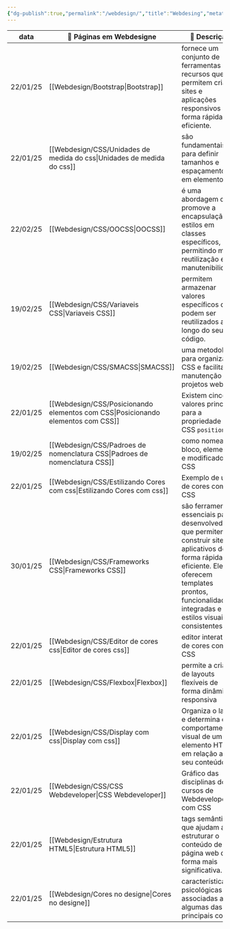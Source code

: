 ```yaml
---
{"dg-publish":true,"permalink":"/webdesign/","title":"Webdesing","metatags":{"description":"Estudos em WebDesign"},"contentClasses":"row-alt row-hover","updated":"2025-03-04T21:12:58.755-03:00"}
---
```



| data     | 🎨 Páginas em Webdesigne                                                            | 📄 Descrição                                                                                                                                                                                                       |
| -------- | ----------------------------------------------------------------------------------- | ------------------------------------------------------------------------------------------------------------------------------------------------------------------------------------------------------------------ |
| 22/01/25 | [[Webdesign/Bootstrap\|Bootstrap]]                                               | fornece um conjunto de ferramentas e recursos que permitem criar sites e aplicações responsivos de forma rápida e eficiente.                                                                                       |
| 22/01/25 | [[Webdesign/CSS/Unidades de medida do css\|Unidades de medida do css]]           | são fundamentais para definir tamanhos e espaçamentos em elementos                                                                                                                                                 |
| 22/02/25 | [[Webdesign/CSS/OOCSS\|OOCSS]]                                                   | é uma abordagem que promove a encapsulação de estilos em classes específicos, permitindo maior reutilização e manutenibilidade.                                                                                    |
| 19/02/25 | [[Webdesign/CSS/Variaveis CSS\|Variaveis CSS]]                                   | permitem armazenar valores específicos que podem ser reutilizados ao longo do seu código.                                                                                                                          |
| 19/02/25 | [[Webdesign/CSS/SMACSS\|SMACSS]]                                                 | uma metodologia para organizar o CSS e facilitar a manutenção de projetos web.                                                                                                                                     |
| 22/01/25 | [[Webdesign/CSS/Posicionando elementos com CSS\|Posicionando elementos com CSS]] | Existem cinco valores principais para a propriedade CSS `position`                                                                                                                                                 |
| 19/02/25 | [[Webdesign/CSS/Padroes de nomenclatura CSS\|Padroes de nomenclatura CSS]]       | como nomear bloco, elemento e modificador no CSS                                                                                                                                                                   |
| 22/01/25 | [[Webdesign/CSS/Estilizando Cores com css\|Estilizando Cores com css]]           | Exemplo de uso de cores com CSS                                                                                                                                                                                    |
| 30/01/25 | [[Webdesign/CSS/Frameworks CSS\|Frameworks CSS]]                                 | são ferramentas essenciais para desenvolvedores que permitem construir sites e aplicativos de forma rápida e eficiente. Eles oferecem templates prontos, funcionalidades integradas e estilos visuais consistentes |
| 22/01/25 | [[Webdesign/CSS/Editor de cores css\|Editor de cores css]]                       | editor interativo de cores com CSS                                                                                                                                                                                 |
| 22/01/25 | [[Webdesign/CSS/Flexbox\|Flexbox]]                                               | permite a criação de layouts flexíveis de forma dinâmica e responsiva                                                                                                                                              |
| 22/01/25 | [[Webdesign/CSS/Display com css\|Display com css]]                               | Organiza o layout e determina o comportamento visual de um elemento HTML em relação ao seu conteúdo                                                                                                                |
| 22/01/25 | [[Webdesign/CSS/CSS Webdeveloper\|CSS Webdeveloper]]                             | Gráfico das disciplinas do cursos de Webdeveloper com CSS                                                                                                                                                          |
| 22/01/25 | [[Webdesign/Estrutura HTML5\|Estrutura HTML5]]                                   | tags semânticas que ajudam a estruturar o conteúdo de uma página web de forma mais significativa.                                                                                                                  |
| 22/01/25 | [[Webdesign/Cores no designe\|Cores no designe]]                                 | características psicológicas associadas a algumas das principais cores                                                                                                                                             |
